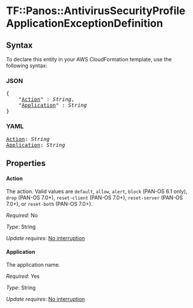 # TF::Panos::AntivirusSecurityProfile ApplicationExceptionDefinition

## Syntax

To declare this entity in your AWS CloudFormation template, use the following syntax:

### JSON

<pre>
{
    "<a href="#action" title="Action">Action</a>" : <i>String</i>,
    "<a href="#application" title="Application">Application</a>" : <i>String</i>
}
</pre>

### YAML

<pre>
<a href="#action" title="Action">Action</a>: <i>String</i>
<a href="#application" title="Application">Application</a>: <i>String</i>
</pre>

## Properties

#### Action

The action.  Valid values are `default`, `allow`,
`alert`, `block` (PAN-OS 6.1 only), `drop` (PAN-OS 7.0+), `reset-client` (PAN-OS
7.0+), `reset-server` (PAN-OS 7.0+), or `reset-both` (PAN-OS 7.0+).

_Required_: No

_Type_: String

_Update requires_: [No interruption](https://docs.aws.amazon.com/AWSCloudFormation/latest/UserGuide/using-cfn-updating-stacks-update-behaviors.html#update-no-interrupt)

#### Application

The application name.

_Required_: Yes

_Type_: String

_Update requires_: [No interruption](https://docs.aws.amazon.com/AWSCloudFormation/latest/UserGuide/using-cfn-updating-stacks-update-behaviors.html#update-no-interrupt)

